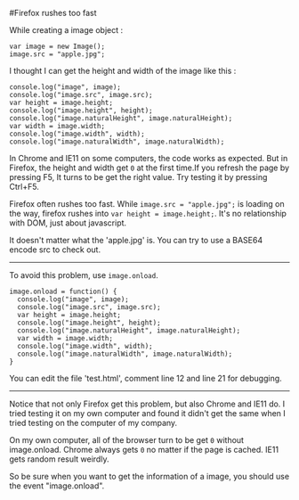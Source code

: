 #Firefox rushes too fast

While creating a image object :

```
var image = new Image();
image.src = "apple.jpg";
```

I thought I can get the height and width of the image like this :

```
console.log("image", image);
console.log("image.src", image.src);
var height = image.height;
console.log("image.height", height);
console.log("image.naturalHeight", image.naturalHeight);
var width = image.width;
console.log("image.width", width);
console.log("image.naturalWidth", image.naturalWidth);
```

In Chrome and IE11 on some computers, the code works as expected. But in Firefox, the height and width get `0` at the first time.If you refresh the page by pressing F5, It turns to be get the right value. Try testing it by pressing Ctrl+F5.

Firefox often rushes too fast. While `image.src = "apple.jpg";` is loading on the way, firefox rushes into `var height = image.height;`. It's no relationship with DOM, just about javascript.

It doesn't matter what the 'apple.jpg' is. You can try to use a BASE64 encode src to check out.
___
To avoid this problem, use `image.onload`.

```
image.onload = function() {
  console.log("image", image);
  console.log("image.src", image.src);
  var height = image.height;
  console.log("image.height", height);
  console.log("image.naturalHeight", image.naturalHeight);
  var width = image.width;
  console.log("image.width", width);
  console.log("image.naturalWidth", image.naturalWidth);
}
```

You can edit the file 'test.html', comment line 12 and line 21 for debugging.
___
Notice that not only Firefox get this problem, but also Chrome and IE11 do. I tried testing it on my own computer and found it didn't get the same when I tried testing on the computer of my company.

On my own computer, all of the browser turn to be get `0` without image.onload. Chrome always gets `0` no matter if the page is cached. IE11 gets random result weirdly.

So be sure when you want to get the information of a image, you should use the event "image.onload".
